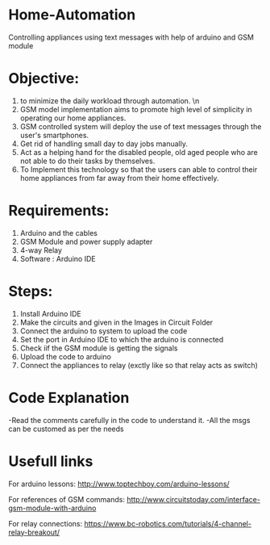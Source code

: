 # Home-Automation
Controlling appliances using text messages with help of arduino and GSM module

# Objective:
1. to minimize the daily workload through automation. \n
2. GSM model implementation aims to promote high level of simplicity in operating our home appliances.
3. GSM controlled system will deploy the use of text messages through the user's smartphones.
4. Get rid of handling small day to day jobs manually.
5. Act as a helping hand for the disabled people, old aged people who are not able to do their tasks by themselves.
6. To Implement this technology so that the users can able to control their home appliances from far away from their home effectively.

# Requirements: 
1.	Arduino and the cables
2.	GSM Module and power supply adapter
3.	4-way Relay
4.	Software : Arduino IDE

# Steps:
1. Install Arduino IDE 
2. Make the circuits and given in the Images in Circuit Folder
3. Connect the arduino to system to upload the code
4. Set the port in Arduino IDE to which the arduino is connected
5. Check iif the GSM module is getting the signals
6. Upload the code to arduino
7. Connect the appliances to relay (exctly like so that relay acts as switch)

# Code Explanation
-Read the comments carefully in the code to understand it.
-All the msgs can be customed as per the needs

# Usefull links
For arduino lessons:
http://www.toptechboy.com/arduino-lessons/

For references of GSM commands:
http://www.circuitstoday.com/interface-gsm-module-with-arduino

For relay connections:
https://www.bc-robotics.com/tutorials/4-channel-relay-breakout/
